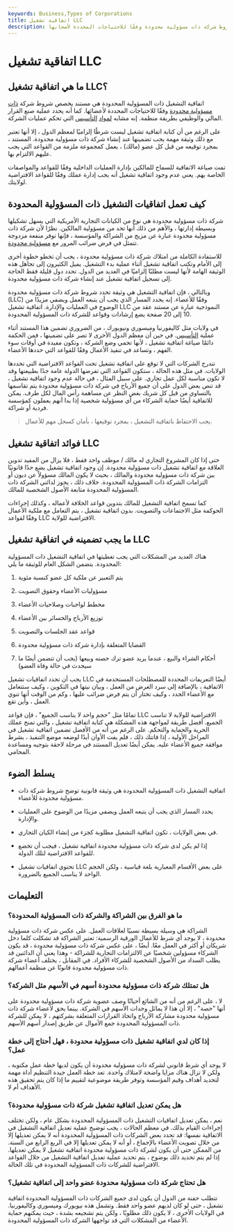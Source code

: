 ```yaml
---
keywords: Business,Types of Corporations
title: اتفاقية تشغيل LLC
description: اتفاقية التشغيل ذات المسؤولية المحدودة هي مستند يخصص شروط شركة ذات مسؤولية محدودة وفقًا للاحتياجات المحددة لأصحابها.
---
```


# اتفاقية تشغيل LLC
## ما هي اتفاقية تشغيل LLC؟

اتفاقية التشغيل ذات المسؤولية المحدودة هي مستند يخصص شروط شركة [ذات مسؤولية محدودة](/llc) وفقًا للاحتياجات المحددة لأعضائها. كما أنه يحدد عملية صنع القرار المالي والوظيفي بطريقة منظمة. إنه مشابه [لمواد](/articlesofincorporation) [التأسيس](/articlesofincorporation) التي تحكم عمليات الشركة.

على الرغم من أن كتابة اتفاقية تشغيل ليست شرطًا إلزاميًا لمعظم الدول ، إلا أنها تعتبر مع ذلك وثيقة مهمة يجب تضمينها عند إنشاء شركة ذات مسؤولية محدودة. المستند ، بمجرد توقيعه من قبل كل عضو (مالك) ، يعمل كمجموعة ملزمة من القواعد التي يجب عليهم الالتزام بها.

تمت صياغة الاتفاقية للسماح للمالكين بإدارة العمليات الداخلية وفقًا للقواعد والمواصفات الخاصة بهم. يعني عدم وجود اتفاقية تشغيل أنه يجب إدارة عملك وفقًا للقواعد الافتراضية لولايتك.

## كيف تعمل اتفاقيات التشغيل ذات المسؤولية المحدودة

شركة ذات مسؤولية محدودة هي نوع من الكيانات التجارية الأمريكية التي يسهل تشكيلها وبسيطة إدارتها ، والأهم من ذلك أنها تحد من مسؤولية المالكين. نظرًا لأن شركة ذات مسؤولية محدودة عبارة عن مزيج من الشراكة والمؤسسة ، فإنها توفر منفعة مزدوجة تتمثل في فرض ضرائب المرور مع [مسؤولية محدودة](/limitedliability).

للاستفادة الكاملة من امتلاك شركة ذات مسؤولية محدودة ، يجب أن تخطو خطوة أخرى إلى الأمام وتكتب اتفاقية تشغيل أثناء عملية بدء التشغيل. يميل الكثيرون إلى تجاهل هذه الوثيقة الهامة لأنها ليست مطلبًا إلزاميًا في العديد من الدول. تحدد دول قليلة فقط الحاجة إلى تسجيل اتفاقية تشغيل عند إنشاء شركة ذات مسؤولية محدودة.

وبالتالي ، فإن اتفاقية التشغيل هي وثيقة تحدد شروط شركة ذات مسؤولية محدودة (LLC) وفقًا للأعضاء. إنه يحدد المسار الذي يجب أن يتبعه العمل ويضفي مزيدًا من الوضوح في العمليات والإدارة. اتفاقية تشغيل LLC النموذجية عبارة عن مستند عقد من 10 إلى 20 صفحة يضع إرشادات وقواعد للشركة ذات المسؤولية المحدودة.

في ولايات مثل كاليفورنيا وميسوري ونيويورك ، من الضروري تضمين هذا المستند أثناء عملية [التأسيس](/incorporate). في حين أن معظم الدول الأخرى لا تصر على تضمينها ، فمن الحكمة دائمًا صياغة اتفاقية تشغيل ، لأنها تحمي وضع الشركة ، وتكون مفيدة في أوقات سوء الفهم ، وتساعد في تنفيذ الأعمال وفقًا للقواعد التي حددها الأعضاء.

تندرج الشركات التي لا توقع على اتفاقية تشغيل تحت القواعد الافتراضية التي تحددها الولايات. في مثل هذه الحالة ، ستكون القواعد التي تفرضها الدولة عامة جدًا بطبيعتها وقد لا تكون مناسبة لكل عمل تجاري. على سبيل المثال ، في حالة عدم وجود اتفاقية تشغيل ، قد تنص بعض الدول على أن جميع الأرباح في شركة ذات مسؤولية محدودة يتم تقاسمها بالتساوي من قبل كل شريك بغض النظر عن مساهمة رأس المال لكل طرف. يمكن للاتفاقية أيضًا حماية الشركاء من أي مسؤولية شخصية إذا بدا أنهم يعملون كمؤسسة فردية أو شراكة.

> يجب الاحتفاظ باتفاقية التشغيل ، بمجرد توقيعها ، بأمان كسجل مهم للأعمال.

>

## فوائد اتفاقية تشغيل LLC

حتى إذا كان المشروع التجاري له مالك / موظف واحد فقط ، فلا يزال من المفيد تدوين العلاقة مع اتفاقية تشغيل ذات مسؤولية محدودة. إن وجود اتفاقية تشغيل يضع حدًا قانونيًا بين شركة ذات مسؤولية محدودة والمالك ، بحيث لا يكون المالك مسؤولاً عن ديون أو التزامات الشركة ذات المسؤولية المحدودة. خلاف ذلك ، يجوز لدائني الشركة ذات المسؤولية المحدودة متابعة الأصول الشخصية للمالك.

كما تسمح اتفاقية التشغيل للمالك بتدوين قواعد الخلافة لأعماله ، وكذلك إجراءات الحوكمة مثل الاجتماعات والتصويت. بدون اتفاقية تشغيل ، يتم التعامل مع ملكية الأعمال وفقًا لقواعد LLC الافتراضية للولاية.

## ما يجب تضمينه في اتفاقية تشغيل LLC

هناك العديد من المشكلات التي يجب تغطيتها في اتفاقية التشغيل ذات المسؤولية المحدودة. يتضمن الشكل العام للوثيقة ما يلي:

1. يتم التعبير عن ملكية كل عضو كنسبة مئوية

1. مسؤوليات الأعضاء وحقوق التصويت

1. مخطط لواجبات وصلاحيات الأعضاء

1. توزيع الأرباح والخسائر بين الأعضاء

1. قواعد عقد الجلسات والتصويت

1. القضايا المتعلقة بإدارة شركة ذات مسؤولية محدودة

1. أحكام الشراء والبيع ، عندما يريد عضو ترك حصته وبيعها (يجب أن تتضمن أيضًا ما سيحدث في حالة وفاة العضو)

يجب أن تحدد اتفاقيات تشغيل LLC أيضًا التعريفات المحددة للمصطلحات المستخدمة في الاتفاقية ، بالإضافة إلى سرد الغرض من العمل ، وبيان نيتها في التكوين ، وكيف ستتعامل مع الأعضاء الجدد ، وكيف تختار أن يتم فرض ضرائب عليها ، وكم من الوقت أنها تنوي العمل ، وأين تقع.

تمامًا مثل "حجم واحد لا يناسب الجميع" ، فإن قواعد LLC الافتراضية للولاية لا تناسب الجميع. أفضل طريقة لمواجهة هذه المشكلة هي كتابة اتفاقية تشغيل ، والتي تمنح عملك الحرية والحماية والتحكم. على الرغم من أنه من الأفضل تضمين اتفاقية تشغيل في المراحل الأولية ، إذا فاتتك ذلك ، فلم يفت الأوان أبدًا لوضعه موضع التنفيذ ، بشرط موافقة جميع الأعضاء عليه. يمكن أيضًا تعديل المستند في مرحلة لاحقة بتوجيه ومساعدة المحامي.

## يسلط الضوء

- اتفاقية التشغيل ذات المسؤولية المحدودة هي وثيقة قانونية توضح شروط شركة ذات مسؤولية محدودة للأعضاء.

- يحدد المسار الذي يجب أن يتبعه العمل ويضفي مزيدًا من الوضوح على العمليات والإدارة.

- في بعض الولايات ، تكون اتفاقية التشغيل مطلوبة كجزء من إنشاء الكيان التجاري.

- إذا لم يكن لدى شركة ذات مسؤولية محدودة اتفاقية تشغيل ، فيجب أن تخضع للقواعد الافتراضية لتلك الدولة.

- تحتوي اتفاقيات تشغيل LLC على بعض الأقسام المعيارية بلغة قياسية ، ولكن الحجم الواحد لا يناسب الجميع بالضرورة.

## التعليمات

### ما هو الفرق بين الشراكة والشركة ذات المسؤولية المحدودة؟

الشراكة هي وسيلة بسيطة نسبيًا لعلاقات العمل. على عكس شركة ذات مسؤولية محدودة ، لا يوجد أي شرط للأعمال الورقية الرسمية: تعتبر الشراكة قد تشكلت كلما دخل شريكان أو أكثر في العمل معًا. أيضًا ، على عكس شركة ذات مسؤولية محدودة ، قد يكون الشركاء مسؤولين شخصيًا عن الالتزامات التجارية للشراكة - وهذا يعني أن الدائنين قد يطلب السداد من الأصول الشخصية للشركاء الأفراد. في المقابل ، يختلف أعضاء شركة ذات مسؤولية محدودة قانونًا عن منظمة أعمالهم.

### هل تمتلك شركة ذات مسؤولية محدودة أسهم في الأسهم مثل الشركة؟

لا ، على الرغم من أنه من الشائع أحيانًا وصف عضوية شركة ذات مسؤولية محدودة على أنها "حصة" ، إلا أن هذا لا يماثل وحدات الأسهم في الشركة. بينما يحق لأعضاء شركة ذات مسؤولية محدودة مشاركة الأرباح واتخاذ القرارات المتعلقة بشركتهم ، لا يمكن للشركة ذات المسؤولية المحدودة جمع الأموال عن طريق إصدار أسهم الأسهم.

### إذا كان لدي اتفاقية تشغيل ذات مسؤولية محدودة ، فهل أحتاج إلى خطة عمل؟

لا يوجد أي شرط قانوني لشركة ذات مسؤولية محدودة أن يكون لديها خطة عمل مكتوبة ، ولكن لا تزال هناك مزايا واضحة لامتلاك واحدة. تعد خطة العمل جيدة التنظيم أداة مهمة لتحديد أهداف وقيم المؤسسة وتوفر طريقة موضوعية لتقييم ما إذا كان يتم تحقيق هذه الأهداف أم لا.

### هل يمكن تعديل اتفاقية تشغيل شركة ذات مسؤولية محدودة؟

نعم ، يمكن تعديل اتفاقيات التشغيل ذات المسؤولية المحدودة بشكل عام ، ولكن تختلف إجراءات القيام بذلك. في معظم الحالات ، يجب توضيح عملية تعديل اتفاقية التشغيل في الاتفاقية نفسها: قد تحدد بعض الشركات ذات المسؤولية المحدودة أنه لا يمكن تعديلها إلا من خلال تصويت الأعضاء بالإجماع ، أو أنه لا يمكن تعديلها إلا في الربع الرابع من السنة. من الممكن حتى أن يكون لشركة ذات مسؤولية محدودة اتفاقية تشغيل لا يمكن تعديلها. إذا لم يتم تحديد ذلك بوضوح ، يتم تحديد عملية تعديل اتفاقية التشغيل من خلال القواعد الافتراضية للشركات ذات المسؤولية المحدودة في تلك الحالة.

### هل تحتاج شركة ذات مسؤولية محدودة عضو واحد إلى اتفاقية تشغيل؟

تتطلب حفنة من الدول أن يكون لدى جميع الشركات ذات المسؤولية المحدودة اتفاقية تشغيل ، حتى لو كان لديهم عضو واحد فقط. وتشمل هذه نيويورك وميسوري وكاليفورنيا. في الولايات الأخرى ، لا يكون ذلك مطلوبًا ، ولكن يتم تشجيعه بشدة ، حيث يمكنهم حماية الأعضاء من المشكلات التي قد تواجهها الشركة ذات المسؤولية المحدودة.

